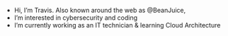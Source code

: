 - Hi, I’m Travis. Also known around the web as @BeanJuice, 
- I’m interested in cybersecurity and coding
- I’m currently working as an IT technician & learning Cloud Architecture 
<!---
BeanJuice/BeanJuice is a ✨ special ✨ repository because its `README.md` (this file) appears on your GitHub profile.
You can click the Preview link to take a look at your changes.
--->
